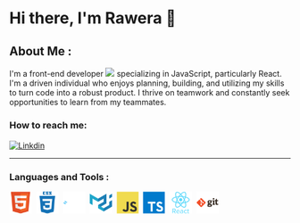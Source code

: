 # Hi there, I'm Rawera 👋 

## About Me :
I'm a front-end developer <img src="https://media.giphy.com/media/WUlplcMpOCEmTGBtBW/giphy.gif" width="30"> specializing in JavaScript, particularly React. I'm a driven individual who enjoys planning, building, and utilizing my skills to turn code into a robust product. I thrive on teamwork and constantly seek opportunities to learn from my teammates.

### How to reach me:
<div>
<a href="https://www.linkedin.com/in/rawera-daniel" target="blank"><img align="center" src="https://cdn.jsdelivr.net/npm/simple-icons@3.0.1/icons/linkedin.svg" alt="Linkdin" height="30" width="40" /></a>
</div>

---
### Languages and Tools :

<div>
  <img src="https://github.com/devicons/devicon/blob/master/icons/html5/html5-original.svg" title="HTML5" alt="HTML" width="40" height="40"/>&nbsp;
  <img src="https://github.com/devicons/devicon/blob/master/icons/css3/css3-plain-wordmark.svg"  title="CSS3" alt="CSS" width="40" height="40"/>&nbsp;
  <img src="https://github.com/devicons/devicon/blob/master/icons/tailwindcss/tailwindcss-original-wordmark.svg"  title="Tailwind CSS" alt="Tailwind CSS" width="40" height="40"/>&nbsp;
  <img src="https://github.com/devicons/devicon/blob/master/icons/materialui/materialui-original.svg" title="Material UI" alt="Material UI" width="40" height="40"/>&nbsp;
  <img src="https://github.com/devicons/devicon/blob/master/icons/javascript/javascript-original.svg" title="JavaScript" alt="JavaScript" width="40" height="40"/>&nbsp;
  <img src="https://github.com/devicons/devicon/blob/master/icons/typescript/typescript-original.svg" title="Typescript" alt="Typescript" width="40" height="40"/>&nbsp;
  <img src="https://github.com/devicons/devicon/blob/master/icons/react/react-original-wordmark.svg" title="React" alt="React" width="40" height="40"/>&nbsp;
  <img src="https://github.com/devicons/devicon/blob/master/icons/git/git-original-wordmark.svg" title="Git" **alt="Git" width="40" height="40"/>
</div>

